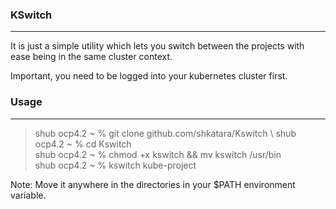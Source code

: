 ### KSwitch
-----------

It is just a simple utility which lets you switch between the projects with ease being in the same cluster context. 

Important, you need to be logged into your kubernetes cluster first. 

### Usage
---------

> shub ocp4.2 ~ % git clone github.com/shkatara/Kswitch    \ 
> shub ocp4.2 ~ % cd Kswitch    \
> shub ocp4.2 ~ % chmod +x kswitch && mv kswitch /usr/bin    \
> shub ocp4.2 ~ % kswitch kube-project

Note: Move it anywhere in the directories in your $PATH environment variable.
